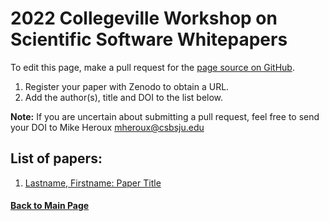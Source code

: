 # 2022 Collegeville Workshop on Scientific Software Whitepapers

To edit this page, make a pull request for the [page source on GitHub](https://github.com/Collegeville/CW22/blob/master/WorkshopResources/WhitePapers/WhitePaperList.md).  

1. Register your paper with Zenodo to obtain a URL.
1. Add the author(s), title and DOI to the list below.

**Note:** If you are uncertain about submitting a pull request, feel free to send your DOI to Mike Heroux <mheroux@csbsju.edu>



## List of papers:

1. [Lastname, Firstname: Paper Title](URL-of-DOI)

#### [Back to Main Page](../../index.md)
